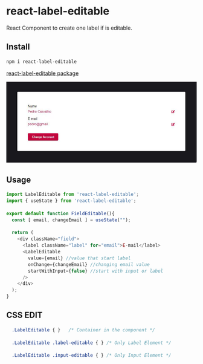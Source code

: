 # react-label-editable

React Component to create one label if is editable.

## Install

```bash
npm i react-label-editable
```

[react-label-editable package](https://www.npmjs.com/package/react-label-editable)


![authenticate-example](./assets/example.gif)

## Usage

```js | pure 
import LabelEditable from 'react-label-editable';
import { useState } from 'react-label-editable';

export default function FieldEditable(){
  const [ email, changeEmail ] = useState("");

  return (
    <div className="field">
      <label className="label" for="email">E-mail</label>
      <LabelEditable 
        value={email} //value that start label
        onChange={changeEmail} //changing email value
        startWithInput={false} //start with input or label
      />
    </div>
  );
}
```

## CSS EDIT

```css | pure
  .LabelEditable { }   /* Container in the component */

  .LabelEditable .label-editable { } /* Only Label Element */

  .LabelEditable .input-editable { } /* Only Input Element */
```